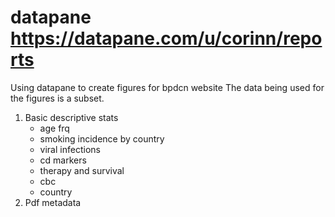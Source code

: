 # datapane https://datapane.com/u/corinn/reports

Using datapane to create figures for bpdcn website
The data being used for the figures is a subset. 
  1) Basic descriptive stats
     - age frq
     - smoking incidence by country
     - viral infections
     - cd markers
     - therapy and survival
     - cbc
     - country
  3) Pdf metadata
